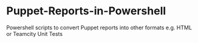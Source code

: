 Puppet-Reports-in-Powershell
============================

Powershell scripts to convert Puppet reports into other formats e.g. HTML or Teamcity Unit Tests

